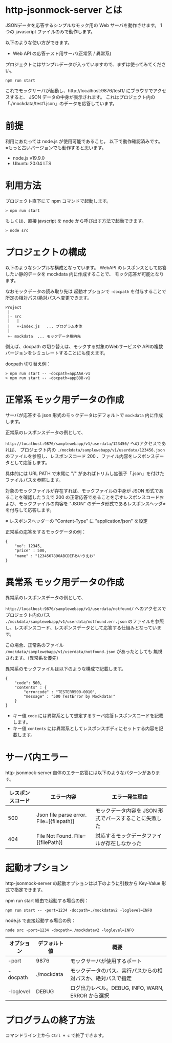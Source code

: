 # http-jsonmock-server とは

JSONデータを応答するシンプルなモック用の Web サーバを動作させます。
1 つの javascript ファイルのみで動作します。

以下のような使い方ができます。

 - Web API の応答テスト用サーバ(正常系 / 異常系)

プロジェクトにはサンプルデータが入っていますので、まずは使ってみてください。

```
npm run start
```

これでモックサーバが起動し、http://localhost:9876/test1/ にブラウザでアクセスすると、
JSON データの中身が表示されます。
これはプロジェクト内の「./mockdata/test1.json」のデータを応答しています。

# 前提

利用にあたっては node.js が使用可能であること。
以下で動作確認済みです。
 ※もっと古いバージョンでも動作すると思います。

- node.js v19.9.0
- Ubuntu 20.04 LTS

# 利用方法

プロジェクト直下にて npm コマンドで起動します。

```
> npm run start
```

もしくは、直接 javscript を node から呼び出す方法で起動できます。

```
> node src
```

# プロジェクトの構成

以下のようなシンプルな構成となっています。
WebAPI のレスポンスとして応答したい静的データを mockdata 内に作成することで、
モック応答が可能となります。

なおモックデータの読み取り先は 起動オプションで `-docpath` を付与することで所定の相対パス/絶対パスへ変更できます。

```
Project
 |
 |- src
 |   |
 |   +-index.js   ... プログラム本体
 |
 +- mockdata  ... モックデータ格納先
```

例えば、docpath の切り替えは、モックする対象のWebサービスや
APIの複数バージョンをシミュレートすることにも使えます。

docpath 切り替え例：

```
> npm run start -- -docpath=appAAA-v1
> npm run start -- -docpath=appBBB-v1
```

# 正常系 モック用データの作成

サーバが応答する json 形式のモックデータはデフォルトで `mockdata` 内に作成します。

正常系のレスポンスデータの例として、

`http://localhost:9876/samplewebapp/v1/userdata/123456/` へのアクセスであれば、
プロジェクト内の `./mockdata/samplewebapp/v1/userdata/123456.json` のファイルを参照し、レスポンスコード 200 、ファイル内容をレスポンスデータとして応答します。

具体的には URL PATH で末尾に "/" があればトリムし拡張子「.json」を付けたファイルパスを参照します。

対象のモックファイルが存在すれば、モックファイルの中身が JSON 形式であることを確認したうえで
200 の正常応答であることを示すレスポンスコードおよび、モックファイルの内容を "JSON" のデータ形式であるレスポンスヘッダ※を付与して応答します。

※ レスポンスヘッダーの "Content-Type" に "application/json" を設定

正常系の応答をするモックデータの例：

```
{
    "no": 12345,
    "price" : 500,
    "name" : "1234567890ABCDEFあいうえお"
}
```

# 異常系 モック用データの作成

異常系のレスポンスデータの例として、

`http://localhost:9876/samplewebapp/v1/userdata/notfound/` へのアクセスで
プロジェクト内のパス `./mockdata/samplewebapp/v1/userdata/notfound.err.json` のファイルを参照し、レスポンスコード、レスポンスデータとして応答する仕組みとなっています。

この場合、正常系のファイル `/mockdata/samplewebapp/v1/userdata/notfound.json` があったとしても
無視されます。（異常系を優先）

異常系のモックファイルは以下のような構成で記載します。

```
{
    "code": 500,
    "contents" : {
        "errorcode" : "TESTERR500-0010",
        "message" : "500 TestError by Mockdata!"
    }
}
```

- キー値 `code` には異常系として想定するサーバ応答レスポンスコードを記載します。
- キー値 `contents` には異常系としてレスポンスボディにセットする内容を記載します。

# サーバ内エラー

http-jsonmock-server 自体のエラー応答には以下のようなパターンがあります。

| レスポンスコード | エラー内容 | エラー発生理由 |
| --- | --- | --- |
| 500 | Json file parse error. File=[{filepath}] | モックデータ内容を JSON 形式でパースすることに失敗した |
| 404 | File Not Found. File=[{filePath}] | 対応するモックデータファイルが存在しなかった |


# 起動オプション

http-jsonmock-server の起動オプションは以下のように引数から Key-Value 形式で指定できます。

npm run start 経由で起動する場合の例：

```
npm run start -- -port=1234 -docpath=./mockdatav2 -loglevel=INFO
```

node.js で直接起動する場合の例：

```
node src -port=1234 -docpath=./mockdatav2 -loglevel=INFO
```

| オプション | デフォルト値 | 概要 |
| --- | --- | --- |
| -port | 9876 | モックサーバが使用するポート |
| -docpath | ./mockdata | モックデータのパス。実行パスからの相対パスか、絶対パスで指定 | 
| -loglevel | DEBUG | ログ出力レベル。DEBUG, INFO, WARN, ERROR から選択 |

# プログラムの終了方法

コマンドライン上から `Ctrl + c` で終了できます。


